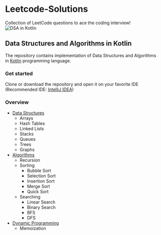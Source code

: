 # Leetcode-Solutions
Collection of LeetCode questions to ace the coding interview!
![DSA in Kotlin](dsa-kotlin-banner.jpg)
## Data Structures and Algorithms in Kotlin
The repository contains implementation of Data Structures and Algorithms in [Kotlin](https://kotlinlang.org/) programming language.
### Get started
Clone or download the repository and open it on your favorite IDE (Recommended IDE: [IntelliJ IDEA](https://www.jetbrains.com/idea/download/))
### Overview
- [Data Structures](https://github.com/abdurakhmonoff/data-structures-and-algorithms-kotlin/tree/master/src/data_structures)
    - Arrays
    - Hash Tables
    - Linked Lists
    - Stacks
    - Queues
    - Trees
    - Graphs
- [Algorithms](https://github.com/abdurakhmonoff/data-structures-and-algorithms-kotlin/tree/master/src/algorithms)
    - Recursion
    - Sorting
        - Bubble Sort
        - Selection Sort
        - Insertion Sort
        - Merge Sort
        - Quick Sort
    - Searching
        - Linear Search
        - Binary Search
        - BFS
        - DFS
- [Dynamic Programming](https://github.com/abdurakhmonoff/data-structures-and-algorithms-kotlin/tree/master/src/dynamic_programming)
    - Memoization
